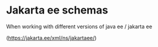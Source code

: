 # Jakarta ee schemas

When working with different versions of java ee / jakarta ee 

(https://jakarta.ee/xml/ns/jakartaee/) 

